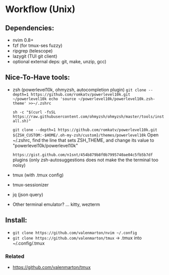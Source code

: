 # Workflow (Unix)

## Dependencies:

- nvim 0.8+
- fzf (for tmux-ses fuzzy)
- ripgrep (telescope)
- lazygit (TUI git client)
- optional external deps: git, make, unzip, gcc)

## Nice-To-Have tools:

- zsh (powerlevel10k, ohmyzsh, autocompletion plugin)
   `git clone --depth=1 https://github.com/romkatv/powerlevel10k.git ~/powerlevel10k
echo 'source ~/powerlevel10k/powerlevel10k.zsh-theme' >>~/.zshrc`

  `sh -c "$(curl -fsSL https://raw.githubusercontent.com/ohmyzsh/ohmyzsh/master/tools/install.sh)"`

  `git clone --depth=1 https://github.com/romkatv/powerlevel10k.git ${ZSH_CUSTOM:-$HOME/.oh-my-zsh/custom}/themes/powerlevel10k`
  Open ~/.zshrc, find the line that sets ZSH_THEME, and change its value to "powerlevel10k/powerlevel10k"

  `https://gist.github.com/n1snt/454b879b8f0b7995740ae04c5fb5b7df` plugins (only zsh-autosuggestions does not make the the terminal too noisy)
- tmux (with .tmux config)
- tmux-sessionizer
- jq (json query)
- Other terminal emulator? ... kitty, wezterm

## Install:
- `git clone https://github.com/valenmarton/nvim ~/.config`
- `git clone https://github.com/valenmarton/tmux` -> .tmux into ~/.config/.tmux
  

### Related

- https://github.com/valenmarton/tmux
